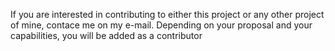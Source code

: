 If you are interested in contributing to either this project or any other project of mine, contace me on my e-mail.
Depending on your proposal and your capabilities, you will be added as a contributor
